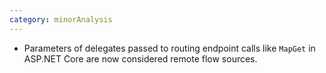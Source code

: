 ```yaml
---
category: minorAnalysis
---
```

* Parameters of delegates passed to routing endpoint calls like `MapGet` in ASP.NET Core are now considered remote flow sources.
